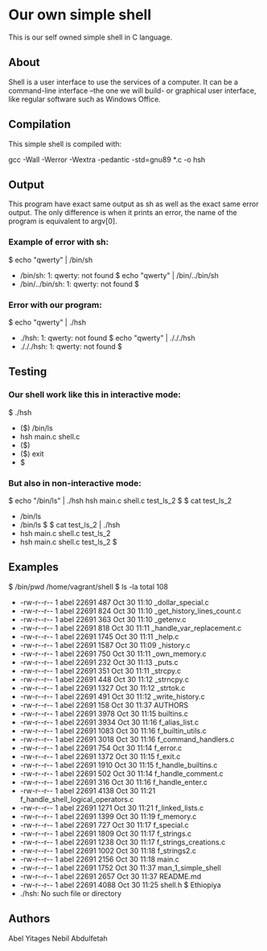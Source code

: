 # Our own simple shell
This is our self owned simple shell in C language.

## About
Shell is a user interface to use the services of a computer. It can be a command-line interface –the one we will build- or graphical user interface, like regular software such as Windows Office.

## Compilation
This simple shell is compiled with:

gcc -Wall -Werror -Wextra -pedantic -std=gnu89 *.c -o hsh
## Output
This program have exact same output as sh as well as the exact same error output. The only difference is when it prints an error, the name of the program is equivalent to argv[0].

### Example of error with sh:
$ echo "qwerty" | /bin/sh
* /bin/sh: 1: qwerty: not found
$ echo "qwerty" | /bin/../bin/sh
* /bin/../bin/sh: 1: qwerty: not found
$
### Error with our program:
$ echo "qwerty" | ./hsh
* ./hsh: 1: qwerty: not found
$ echo "qwerty" | ./././hsh
* ./././hsh: 1: qwerty: not found
$
## Testing
### Our shell work like this in interactive mode:
$ ./hsh
* ($) /bin/ls
* hsh main.c shell.c
* ($)
* ($) exit
* $
### But also in non-interactive mode:
$ echo "/bin/ls" | ./hsh
hsh main.c shell.c test_ls_2
$
$ cat test_ls_2
* /bin/ls
* /bin/ls
$
$ cat test_ls_2 | ./hsh
* hsh main.c shell.c test_ls_2
* hsh main.c shell.c test_ls_2
$
## Examples
$ /bin/pwd
/home/vagrant/shell
$ ls -la
total 108
* -rw-r--r-- 1 abel 22691  487 Oct 30 11:10 _dollar_special.c
* -rw-r--r-- 1 abel 22691  824 Oct 30 11:10 _get_history_lines_count.c
* -rw-r--r-- 1 abel 22691  363 Oct 30 11:10 _getenv.c
* -rw-r--r-- 1 abel 22691 818 Oct 30 11:11 _handle_var_replacement.c
* -rw-r--r-- 1 abel 22691 1745 Oct 30 11:11 _help.c
* -rw-r--r-- 1 abel 22691 1587 Oct 30 11:09 _history.c
* -rw-r--r-- 1 abel 22691  750 Oct 30 11:11 _own_memory.c
* -rw-r--r-- 1 abel 22691  232 Oct 30 11:13 _puts.c
* -rw-r--r-- 1 abel 22691  351 Oct 30 11:11 _strcpy.c
* -rw-r--r-- 1 abel 22691  448 Oct 30 11:12 _strncpy.c
* -rw-r--r-- 1 abel 22691 1327 Oct 30 11:12 _strtok.c
* -rw-r--r-- 1 abel 22691  491 Oct 30 11:12 _write_history.c
* -rw-r--r-- 1 abel 22691  158 Oct 30 11:37 AUTHORS
* -rw-r--r-- 1 abel 22691 3978 Oct 30 11:15 builtins.c
* -rw-r--r-- 1 abel 22691 3934 Oct 30 11:16 f_alias_list.c
* -rw-r--r-- 1 abel 22691 1083 Oct 30 11:16 f_builtin_utils.c
* -rw-r--r-- 1 abel 22691 3018 Oct 30 11:16 f_command_handlers.c
* -rw-r--r-- 1 abel 22691  754 Oct 30 11:14 f_error.c
* -rw-r--r-- 1 abel 22691 1372 Oct 30 11:15 f_exit.c
* -rw-r--r-- 1 abel 22691 1910 Oct 30 11:15 f_handle_builtins.c
* -rw-r--r-- 1 abel 22691  502 Oct 30 11:14 f_handle_comment.c
* -rw-r--r-- 1 abel 22691  316 Oct 30 11:16 f_handle_enter.c
* -rw-r--r-- 1 abel 22691 4138 Oct 30 11:21 f_handle_shell_logical_operators.c
* -rw-r--r-- 1 abel 22691 1271 Oct 30 11:21 f_linked_lists.c
* -rw-r--r-- 1 abel 22691 1399 Oct 30 11:19 f_memory.c
* -rw-r--r-- 1 abel 22691  727 Oct 30 11:17 f_special.c
* -rw-r--r-- 1 abel 22691 1809 Oct 30 11:17 f_strings.c
* -rw-r--r-- 1 abel 22691 1238 Oct 30 11:17 f_strings_creations.c
* -rw-r--r-- 1 abel 22691 1002 Oct 30 11:18 f_strings2.c
* -rw-r--r-- 1 abel 22691 2156 Oct 30 11:18 main.c
* -rw-r--r-- 1 abel 22691 1752 Oct 30 11:37 man_1_simple_shell
* -rw-r--r-- 1 abel 22691 2657 Oct 30 11:37 README.md
* -rw-r--r-- 1 abel 22691 4088 Oct 30 11:25 shell.h
$ Ethiopiya
* ./hsh: No such file or directory
## Authors
Abel Yitages Nebil Abdulfetah
